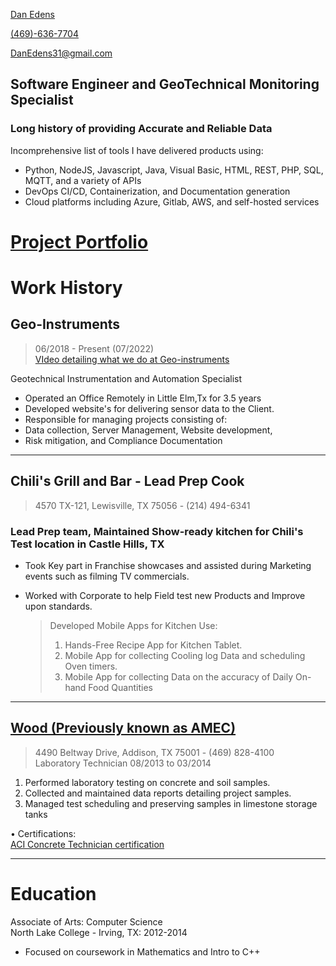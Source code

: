 
[Dan Edens](https://github.com/DanEdens)  

[(469)-636-7704](4696367704)  

[DanEdens31@gmail.com](DanEdens31@gmail.com)  


## Software Engineer and GeoTechnical Monitoring Specialist  

### Long history of providing Accurate and Reliable Data  


                    

Incomprehensive list of tools I have delivered products using:  
- Python, NodeJS, Javascript, Java, Visual Basic, HTML, REST, PHP, SQL, MQTT, and a variety of APIs  
- DevOps CI/CD, Containerization, and Documentation generation  
- Cloud platforms including Azure, Gitlab, AWS, and self-hosted services  

# [Project Portfolio](https://github.com/DanEdens/Resume/blob/main/Portfolio.md)  


# Work History  
## Geo-Instruments  
> 06/2018 - Present (07/2022)   
> [VIdeo detailing what we do at Geo-instruments](https://www.geo-instruments.com/implementing-geotechnical-monitoring-programs/)  

Geotechnical Instrumentation and Automation Specialist

- Operated an Office Remotely in Little Elm,Tx for 3.5 years
- Developed website's for delivering sensor data to the Client.
- Responsible for managing projects consisting of:  
- Data collection, Server Management, Website development,  
- Risk mitigation, and Compliance Documentation  

  
<!-- • Certifications: 
> Osha10, Twic, TSAprecheck, Keolis ROW, E-railSafe, BNSF contractor  -->
<!-- [E-railSafe](https://erailsafe.com/usa/), [BNSF contractor card](assets/BNSF%20Contractor%20Card.jpg)  -->

<!-- # Portfolio:   -->

---

## Chili's Grill and Bar - Lead Prep Cook
> 4570 TX-121, Lewisville, TX 75056 - (214) 494-6341  
### Lead Prep team, Maintained Show-ready kitchen for Chili's Test location in Castle Hills, TX

- Took Key part in Franchise showcases and assisted during Marketing events such as filming TV commercials.
- Worked with Corporate to help Field test new Products and Improve upon standards.
    
    > Developed Mobile Apps for Kitchen Use:  
    > 1. Hands-Free Recipe App for Kitchen Tablet.  
    > 2. Mobile App for collecting Cooling log Data and scheduling Oven timers.  
    > 3. Mobile App for collecting Data on the accuracy of Daily On-hand Food Quantities  

---

## [Wood (Previously known as AMEC)](https://www.woodplc.com/) 
> 4490 Beltway Drive, Addison, TX 75001 - (469) 828-4100  
Laboratory Technician 08/2013 to 03/2014  


1. Performed laboratory testing on concrete and soil samples.  
1. Collected and maintained data reports detailing project samples.  
1. Managed test scheduling and preserving samples in limestone storage tanks  

• Certifications:  
[ACI Concrete Technician certification](https://www.concrete.org/certification/certificationprograms.aspx?m=details&pgm=Field%20Concrete%20Testing&cert=Concrete%20Field%20Testing%20Technician%20-%20Grade%20I)  

---
# Education  
Associate of Arts: Computer Science  
North Lake College - Irving, TX: 2012-2014  
 - Focused on coursework in Mathematics and Intro to C++  


